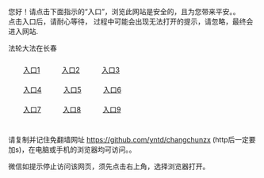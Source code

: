 您好！请点击下面指示的“入口”，浏览此网站是安全的，且为您带来平安。。 <br/>
点击入口后，请耐心等待， 过程中可能会出现无法打开的提示，请忽略，最终会进入网站. </br>

法轮大法在长春<br/>
<div style="padding:10px"><a style="margin:20px" target="_blank" href="https://d1ce7hw1mug4uc.cloudfront.net/2Qpsp?jfaddnxn" id="ccLink1" rel="nofollow">入口1</a> <a target="_blank" style="margin:20px" href="https://d2sjzvr63hi5br.cloudfront.net/2Qpsp?gxlpkz" id="ccLink2" rel="nofollow">入口2</a> <a style="margin:20px" target="_blank" href="https://d2bvi5rom75hbi.cloudfront.net/2Qpsp?jbfklk" id="ccLink3" rel="nofollow">入口3</a></div>

<div style="padding:10px" ><a style="margin:20px" target="_blank" href="https://d1ce7hw1mug4uc.cloudfront.net/2Qpsp?jfaddnxn" id="ccLink4" rel="nofollow">入口4</a> <a style="margin:20px" href="https://d2sjzvr63hi5br.cloudfront.net/2Qpsp?gxlpkz" target="_blank" id="ccLink5" rel="nofollow">入口5</a> <a style="margin:20px" href="https://d2bvi5rom75hbi.cloudfront.net/2Qpsp?jbfklk" target="_blank" id="ccLink6" rel="nofollow">入口6</a></div>

<div style="padding:10px"><a style="margin:20px" target="_blank" href="https://d1ce7hw1mug4uc.cloudfront.net/2Qpsp?jfaddnxn" id="ccLink7" rel="nofollow">入口7</a> <a style="margin:20px" href="https://d2sjzvr63hi5br.cloudfront.net/2Qpsp?gxlpkz" target="_blank" id="ccLink8" rel="nofollow">入口8</a> <a style="margin:20px" target="_blank" href="https://d2bvi5rom75hbi.cloudfront.net/2Qpsp?jbfklk" id="ccLink9" rel="nofollow">入口9</a></div>

<br/>



请复制并记住免翻墙网址 https://github.com/yntd/changchunzx (http后一定要加s)，在电脑或手机的浏览器均可访问。。<br/>

微信如提示停止访问该网页，须先点击右上角，选择浏览器打开。
